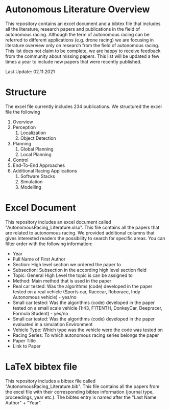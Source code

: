 # Autonomous Literature Overview

This repository contains an excel document and a bibtex file that includes all the literature, research papers and publications in the field of autonomous racing. Although the term of autonomous racing can be referred to different applications (e.g. drone racing) we are focusing in literature overview only on research from the field of autonomous racing. This list does not claim to be complete, we are happy to receive feedback from the community about missing papers. This list will be updated a few times a year to include new papers that were recently published.

Last Update: 02.11.2021

# Structure
The excel file currently includes 234 publications. We structured the excel file the following

1. Overview
2. Perception
   1. Localization
   2. Object Detection
3. Planning
   1. Global Planning
   2. Local Planning
4. Control
5. End-To-End Approaches
6. Additional Racing Applications
   1. Software Stacks
   2. Simulation
   3. Modelling

# Excel Document
This repository includes an excel document called "AutonomousRacing_Literature.xlsx". This file contains all the papers that are related to autonomous racing. We provided additional columns that gives interested readers the possibility to search for specific areas. You can filter order with the following information:
* Year
* Full Name of First Author
* Section: High level section we ordered the paper to
* Subsection: Subsection in the according high level section field
* Topic: General High Level the topic is can be assigned to
* Method: Main method that is used in the paper
* Real car tested: Was the algorithms (code) developed in the paper tested on a real vehicle (Sports car, Racecar, Roborace, Indy Autonomous vehicle) - yes/no
* Small car tested: Was the algorithms (code) developed in the paper tested on a small scale vehicle (1:43, F1TENTH, DonkeyCar, Deepracer, Formula Student) - yes/no
* Small car tested: Was the algorithms (code) developed in the paper evaluated in a simulation Environment
* Vehicle Type: Which type was the vehicle were the code was tested on
* Racing Series: To which autonomous racing series belongs the paper
* Paper Title
* Link to Paper



# LaTeX bibtex file
This repository includes a bibtex file called "AutonomousRacing_Literature.bib". This file contains all the papers from the excel file with their corresponding bibtex information (journal type, proceedings, year etc.).
The bibtex entry is named after the "Last Name Author" + "Year".
